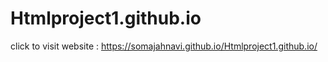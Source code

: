 # Htmlproject1.github.io


click to visit website : https://somajahnavi.github.io/Htmlproject1.github.io/
